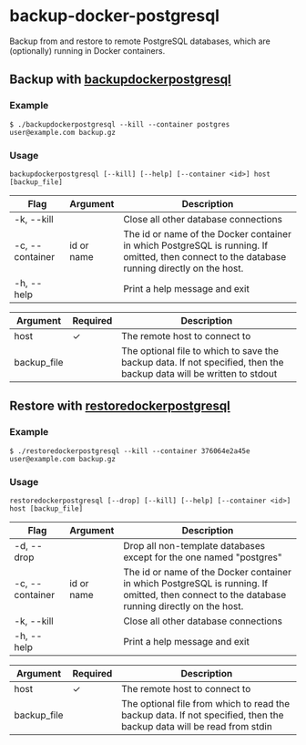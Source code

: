 # backup-docker-postgresql

Backup from and restore to remote PostgreSQL databases, which are (optionally) running in Docker containers.
 
## Backup with [backupdockerpostgresql](./backupdockerpostgresql)

### Example

```
$ ./backupdockerpostgresql --kill --container postgres user@example.com backup.gz
```

### Usage

```
backupdockerpostgresql [--kill] [--help] [--container <id>] host [backup_file]
```

Flag | Argument | Description
--- | --- | ---
-k, --kill | | Close all other database connections
-c, --container | id or name | The id or name of the Docker container in which PostgreSQL is running. If omitted, then connect to the database running directly on the host.
-h, --help | | Print a help message and exit

Argument | Required |Description
--- | --- | ---
host | ✓ | The remote host to connect to
backup_file | | The optional file to which to save the backup data. If not specified, then the backup data will be written to stdout


## Restore with [restoredockerpostgresql](./restoredockerpostgresql)

### Example

```
$ ./restoredockerpostgresql --kill --container 376064e2a45e user@example.com backup.gz
```

### Usage

```
restoredockerpostgresql [--drop] [--kill] [--help] [--container <id>] host [backup_file]
```

Flag | Argument | Description
--- | --- | ---
-d, --drop | | Drop all non-template databases except for the one named "postgres"
-c, --container | id or name | The id or name of the Docker container in which PostgreSQL is running. If omitted, then connect to the database running directly on the host.
-k, --kill | | Close all other database connections
-h, --help | | Print a help message and exit

Argument | Required |Description
--- | --- | ---
host | ✓ | The remote host to connect to
backup_file | | The optional file from which to read the backup data. If not specified, then the backup data will be read from stdin

